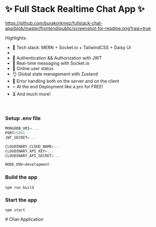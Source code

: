 # ✨ Full Stack Realtime Chat App ✨
https://github.com/burakorkmez/fullstack-chat-app/blob/master/frontend/public/screenshot-for-readme.png?raw=true
</br>

Highlights:

- 🌟 Tech stack: MERN + Socket.io + TailwindCSS + Daisy UI
- </br>
- 🎃 Authentication && Authorization with JWT </br>
- 👾 Real-time messaging with Socket.io </br>
- 🚀 Online user status </br>
- 👌 Global state management with Zustand </br>
- 🐞 Error handling both on the server and on the client </br>
- ⭐ At the end Deployment like a pro for FREE! </br>
- ⏳ And much more! </br>
</br>
  

### Setup .env file

```js
MONGODB_URI=...
PORT=5001
JWT_SECRET=...

CLOUDINARY_CLOUD_NAME=...
CLOUDINARY_API_KEY=...
CLOUDINARY_API_SECRET=...

NODE_ENV=development
```

### Build the app

```shell
npm run build
```

### Start the app

```shell
npm start
```
#   C h a t - A p p l i c a t i o n 
 
 
